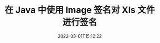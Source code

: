 ---
############################# Static ############################
layout: "auto-gen-signature"
date: 2022-03-01T15:12:22
draft: false
operation: Sign
signaturetype: Image
fileformat: Xls
productName: Java
lang: zh
productCode: java
otherformats: pdf doc docx docm dot dotm dotx odt ott rtf xls xlsx xlsm xlsb csv ods ots xltx xltm ppt pptx pps ppsx odp otp potx potm pptm ppsm png jpg bmp gif tiff svg webp wmf
breadcrumb: Put Image signature on Xls for Java

############################# Head ############################
head_title: "使用 Java 将 Image 签名添加到 Xls 文件"
head_description: "使用几行代码将 Image 签名放在 Java 的 Xls 文件上。使用 GroupDocs 文档签名 API 对数十种文件格式进行签名。"

############################# Header ############################
title: "在 Java 中使用 Image 签名对 Xls 文件进行签名"
description: "如何用几行 Java 代码添加 Image 签名"
bg_image: "https://cms.admin.containerize.com/templates/aspose/App_Themes/V3/images/bg/header1.png"
bg_overlay: false
button:
    enable: true

############################# SubMenu ############################
submenu:
    enable: true

    left:
        img_alt: "GroupDocs.Signature for Java"
        image: "https://cms.admin.containerize.com/templates/groupdocs/images/product-logos/90x90-noborder/groupdocs-signature-java.png"
        product: "GroupDocs.Signature"
        platform: "Java"



############################# About ############################
about:
    enable: true
    title: "关于 GroupDocs.Signature for Java API"
    content: |
        [GroupDocs.Signature for Java](https://products.groupdocs.com/signature/java/) 是用于数字文档电子签名的流行 API。可以使用文本、图像、数字证书、条形码、二维码、印章或元数据等签名。签名可以放在 PDF、MS Word 文档、MS Excel 工作簿、MS PowerPoint 演示文稿、Adobe Photoshop 文件和各种图像格式上。客户可以签署他们的文件并更新、搜索、验证、删除或预览放在这些文件上的电子签名。此外，还提供了许多签名定制的能力。
    

############################# Steps ############################
steps:
    enable: true
    title_left: "在 Java 中使用 Image 签署 Xls 的步骤"
    content_left: |
        [GroupDocs.Signature for Java](https://products.groupdocs.com/signature/java/) 提供使用 Image 签名快速轻松地签署 Xls 文档的能力。
        
        * 创建一个 Signature 类的实例，提供 Xls 文件应该作为路径或内存流进行签名
        * 实例化 SignOptions 类并设置所有需要的数据。
        * 调用 Signature.Sign() 方法传递输出 Xls 文件或内存流

    title_right: "System Requirements"
    content_right: |
        只需几个简单的步骤即可使用 GroupDocs.Signature for Java 签署文档。所有主要平台和操作系统都支持我们的 API。在执行以下代码之前，请确保您的系统上安装了以下先决条件。

        * 操作系统：Microsoft Windows、Linux、MacOS
        * 开发环境：NetBeans, Intellij IDEA, Eclipse, etc.
        * Java runtime: J2SE 6.0 and above
        * 从 [Maven](https://repository.groupdocs.com/webapp/#/artifacts/browse/tree/General/repo/com/groupdocs/groupdocs-signature) 获取最新的 GroupDocs.Signature for Java
         
    code: |
        ```java    
                
        // Set up input Xls file
        String filePath = "input.xls";
        // Set up output file
        String outputFilePath = "output.xls";
        // Provide image file
        String imageFilePath = "image.png";

        // Instantiate Signature for input file
        Signature signature = new Signature(filePath);

        //Provide sign options
        ImageSignOptions options = new ImageSignOptions(imageFilePath);

        // set signature position
        options.setLeft(50);
        options.setTop(200);

        // sign Xls document
        SignResult result = signature.sign(outputFilePath, options);
        ```

############################# Demos ############################
demos:
    enable: true
    title: "使用 Image 现场演示签署 Xls 文档"
    content: |
       访问 [GroupDocs.Signature App](https://products.groupdocs.app/signature/family) 网站，立即使用各种签名为 Xls 文件签名。免费在线演示等着你。          

############################# More Formats ############################
more_formats:
    enable: true
    title: "Java 的其他支持的 Image 签名"
    content: |
        "您还可以使用其他签名类型对 Xls 进行签名。请参阅下面的列表。"
    format: 
       
       
back_to_top:
    enable: true
---